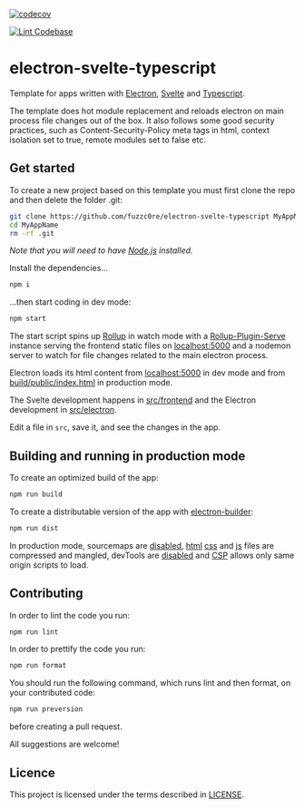 [![codecov](https://codecov.io/gh/The-SpanishInquisition/testing-cicd/branch/main/graph/badge.svg?token=mQU7hGS1SC)](https://codecov.io/gh/The-SpanishInquisition/testing-cicd)

[![Lint Codebase](https://github.com/The-SpanishInquisition/testing-cicd/actions/workflows/lint.yml/badge.svg)](https://github.com/The-SpanishInquisition/testing-cicd/actions/workflows/lint.yml)



# electron-svelte-typescript

Template for apps written with [Electron](https://github.com/electron/electron), [Svelte](https://github.com/sveltejs/svelte) and [Typescript](https://github.com/microsoft/TypeScript).

The template does hot module replacement and reloads electron on main process file changes out of the box.
It also follows some good security practices, such as Content-Security-Policy meta tags in html,
context isolation set to true, remote modules set to false etc.

## Get started

To create a new project based on this template you must first clone the repo and then delete the folder .git:

```bash
git clone https://github.com/fuzzc0re/electron-svelte-typescript MyAppName
cd MyAppName
rm -rf .git
```

_Note that you will need to have [Node.js](https://nodejs.org) installed._

Install the dependencies...

```bash
npm i
```

...then start coding in dev mode:

```bash
npm start
```

The start script spins up [Rollup](https://github.com/rollup/rollup)
in watch mode with a [Rollup-Plugin-Serve](https://github.com/thgh/rollup-plugin-serve) instance
serving the frontend static files on [localhost:5000](http://localhost:5000) and a
nodemon server to watch for file changes related to the main electron process.

Electron loads its html content from [localhost:5000](https://github.com/fuzzc0re/electron-svelte-typescript-boilerplate/src/electron/index.ts#L40)
in dev mode and from [build/public/index.html](https://github.com/fuzzc0re/electron-svelte-typescript-boilerplate/src/electron/index.ts#L38)
in production mode.

The Svelte development happens in [src/frontend](https://github.com/fuzzc0re/electron-svelte-typescript-boilerplate/src/frontend) and the Electron development in [src/electron](https://github.com/fuzzc0re/electron-svelte-typescript-boilerplate/src/electron).

Edit a file in `src`, save it, and see the changes in the app.

## Building and running in production mode

To create an optimized build of the app:

```bash
npm run build
```

To create a distributable version of the app with [electron-builder](https://github.com/electron-userland/electron-builder):

```bash
npm run dist
```

In production mode, sourcemaps are [disabled](https://github.com/fuzzc0re/electron-svelte-typescript-boilerplate/scripts/preBuild.js#L30),
[html](https://github.com/fuzzc0re/electron-svelte-typescript-boilerplate/scripts/postBuild.js#L77)
[css](https://github.com/fuzzc0re/electron-svelte-typescript-boilerplate/scripts/postBuild.js#L104) and
[js](https://github.com/fuzzc0re/electron-svelte-typescript-boilerplate/rollup.config.js#L83) files are compressed and mangled, devTools are [disabled](https://github.com/fuzzc0re/electron-svelte-typescript-boilerplate/src/electron/index.ts#L28) and
[CSP](https://github.com/fuzzc0re/electron-svelte-typescript-boilerplate/scripts/postBuild.js#L82) allows only same origin scripts to load.

## Contributing

In order to lint the code you run:

```bash
npm run lint
```

In order to prettify the code you run:

```bash
npm run format
```

You should run the following command, which runs lint and then format, on your contributed code:

```bash
npm run preversion
```

before creating a pull request.

All suggestions are welcome!

## Licence

This project is licensed under the terms described in [LICENSE](https://github.com/fuzzc0re/electron-svelte-typescript/blob/master/LICENSE).
